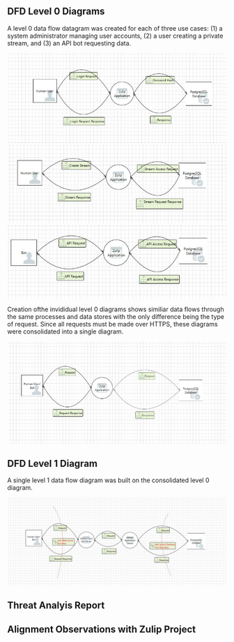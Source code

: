 ## DFD Level 0 Diagrams
A level 0 data flow datagram was created for each of three use cases: (1) a system administrator managing user accounts, (2) a user creating a private stream, and (3) an API bot requesting data.

<img src="https://github.com/lisabazis/TeamSA/blob/master/DFD0-1.JPG">
<img src="https://github.com/lisabazis/TeamSA/blob/master/DFD0-2.JPG">
<img src="https://github.com/lisabazis/TeamSA/blob/master/DFD0-3.JPG">

Creation ofthe invididual level 0 diagrams shows similiar data flows through the same processes and data stores with the only difference being the type of request. Since all requests must be made over HTTPS, these diagrams were consolidated into a single diagram.

<img src="https://github.com/lisabazis/TeamSA/blob/master/DFD0-0.JPG">

## DFD Level 1 Diagram
A single level 1 data flow diagram was built on the consolidated level 0 diagram.

<img src="https://github.com/lisabazis/TeamSA/blob/master/DFD1.JPG">

## Threat Analyis Report

## Alignment Observations with Zulip Project
